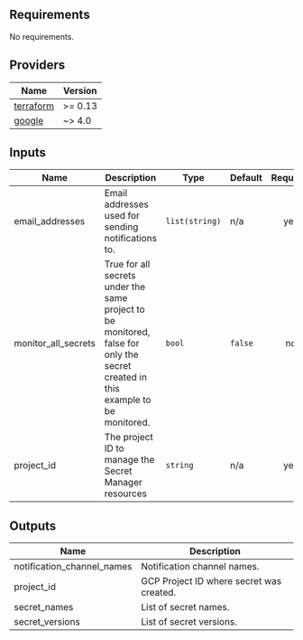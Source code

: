 ## Requirements

No requirements.

## Providers

| Name | Version |
|------|---------|
| [terraform](https://www.terraform.io/downloads.html) | >= 0.13 |
| [google](https://github.com/hashicorp/terraform-provider-google) | ~> 4.0 |

<!-- BEGINNING OF PRE-COMMIT-TERRAFORM DOCS HOOK -->
## Inputs

| Name | Description | Type | Default | Required |
|------|-------------|------|---------|:--------:|
| email\_addresses | Email addresses used for sending notifications to. | `list(string)` | n/a | yes |
| monitor\_all\_secrets | True for all secrets under the same project to be monitored, false for only the secret created in this example to be monitored. | `bool` | `false` | no |
| project\_id | The project ID to manage the Secret Manager resources | `string` | n/a | yes |

## Outputs

| Name | Description |
|------|-------------|
| notification\_channel\_names | Notification channel names. |
| project\_id | GCP Project ID where secret was created. |
| secret\_names | List of secret names. |
| secret\_versions | List of secret versions. |

<!-- END OF PRE-COMMIT-TERRAFORM DOCS HOOK -->
